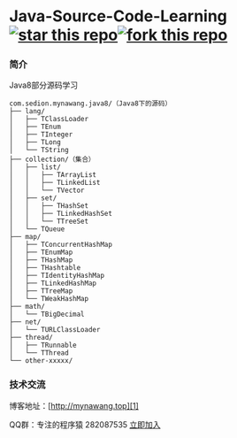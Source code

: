 # Java-Source-Code-Learning[![star this repo](http://githubbadges.com/star.svg?user=mynawang&repo=Java-Source-Code-Learning&style=flat&color=fff&background=1081C1)](https://github.com/mynawang/Java-Source-Code-Learning)[![fork this repo](http://githubbadges.com/fork.svg?user=mynawang&repo=Java-Source-Code-Learning&style=flat&color=fff&background=1081C1)](https://github.com/mynawang/Java-Source-Code-Learning/fork)

### 简介

Java8部分源码学习


```
com.sedion.mynawang.java8/（Java8下的源码）
├── lang/
│   ├── TClassLoader
│   ├── TEnum
│   ├── TInteger
│   ├── TLong
│   └── TString
├── collection/（集合）
│   ├── list/
│   │   ├── TArrayList
│   │   ├── TLinkedList
│   │   └── TVector
│   ├── set/
│   │   ├── THashSet
│   │   ├── TLinkedHashSet
│   │   └── TTreeSet
│   └── TQueue
├── map/
│   ├── TConcurrentHashMap
│   ├── TEnumMap
│   ├── THashMap
│   ├── THashtable
│   ├── TIdentityHashMap
│   ├── TLinkedHashMap
│   ├── TTreeMap
│   └── TWeakHashMap
├── math/
│   └── TBigDecimal
├── net/
│   └── TURLClassLoader
├── thread/
│   ├── TRunnable
│   └── TThread
└── other-xxxxx/
```

### 技术交流

博客地址：[http://mynawang.top][1]

QQ群：专注的程序猿 282087535 [立即加入][2]


  [1]: http://mynawang.top
  [2]: http://shang.qq.com/wpa/qunwpa?idkey=632f7c11e0cb5dfc02231352205d9921c50e849a343e4010e4df1c25f59d2e90
